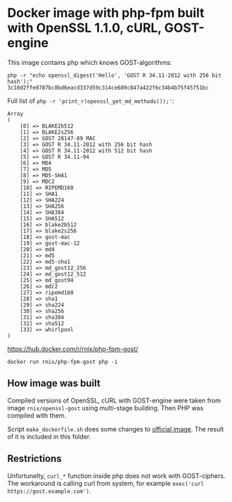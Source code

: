 # Docker image with php-fpm built with OpenSSL 1.1.0, cURL, GOST-engine

This image contains php which knows GOST-algorithms:
```
php -r "echo openssl_digest('Hello', 'GOST R 34.11-2012 with 256 bit hash');"
3c10d2ffe0787bc8bd6eacd337d59c314ce689c847a422f6c34b4b75f45751bc

```

Full list of `php -r 'print_r(openssl_get_md_methods());'`:
```
Array
(
    [0] => BLAKE2b512
    [1] => BLAKE2s256
    [2] => GOST 28147-89 MAC
    [3] => GOST R 34.11-2012 with 256 bit hash
    [4] => GOST R 34.11-2012 with 512 bit hash
    [5] => GOST R 34.11-94
    [6] => MD4
    [7] => MD5
    [8] => MD5-SHA1
    [9] => MDC2
    [10] => RIPEMD160
    [11] => SHA1
    [12] => SHA224
    [13] => SHA256
    [14] => SHA384
    [15] => SHA512
    [16] => blake2b512
    [17] => blake2s256
    [18] => gost-mac
    [19] => gost-mac-12
    [20] => md4
    [21] => md5
    [22] => md5-sha1
    [23] => md_gost12_256
    [24] => md_gost12_512
    [25] => md_gost94
    [26] => mdc2
    [27] => ripemd160
    [28] => sha1
    [29] => sha224
    [30] => sha256
    [31] => sha384
    [32] => sha512
    [33] => whirlpool
)
```

https://hub.docker.com/r/rnix/php-fpm-gost/

`docker run rnix/php-fpm-gost php -i`


## How image was built

Compiled versions of OpenSSL, cURL with GOST-engine were taken from image `rnix/openssl-gost`
using multi-stage building. Then PHP was compiled with them.

Script `make_dockerfile.sh` does some changes to [official image](https://github.com/docker-library/php/tree/master/7.1/jessie/fpm).
The result of it is included in this folder.

## Restrictions

Unfortunelty, `curl_*` function inside php does not work with GOST-ciphers.
The workaround is calling curl from system, for example `exec('curl https://gost.example.com')`.

